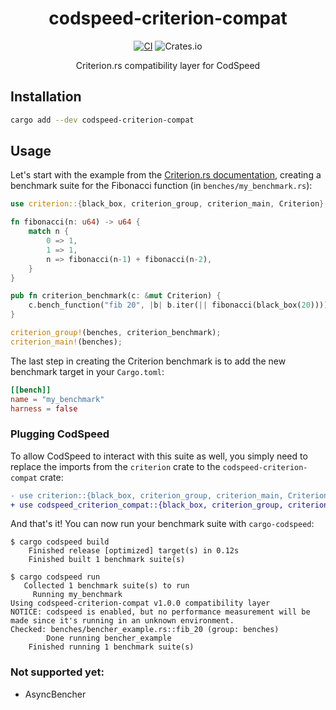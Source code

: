 <div align="center">
<h1>codspeed-criterion-compat</h1>

[![CI](https://github.com/CodSpeedHQ/codspeed-rust/actions/workflows/ci.yml/badge.svg?branch=main)](https://github.com/CodSpeedHQ/codspeed-rust/actions/workflows/ci.yml)
![Crates.io](https://img.shields.io/crates/v/codspeed-criterion-compat)

Criterion.rs compatibility layer for CodSpeed

</div>

## Installation

```sh
cargo add --dev codspeed-criterion-compat
```

## Usage

Let's start with the example from the [Criterion.rs documentation](https://bheisler.github.io/criterion.rs/book/getting_started.html),
creating a benchmark suite for the Fibonacci function (in `benches/my_benchmark.rs`):

```rust
use criterion::{black_box, criterion_group, criterion_main, Criterion};

fn fibonacci(n: u64) -> u64 {
    match n {
        0 => 1,
        1 => 1,
        n => fibonacci(n-1) + fibonacci(n-2),
    }
}

pub fn criterion_benchmark(c: &mut Criterion) {
    c.bench_function("fib 20", |b| b.iter(|| fibonacci(black_box(20))));
}

criterion_group!(benches, criterion_benchmark);
criterion_main!(benches);
```

The last step in creating the Criterion benchmark is to add the new benchmark target in your `Cargo.toml`:

```toml title="Cargo.toml"
[[bench]]
name = "my_benchmark"
harness = false
```

### Plugging CodSpeed

To allow CodSpeed to interact with this suite as well, you simply need to replace
the imports from the `criterion` crate to the `codspeed-criterion-compat` crate:

```diff
- use criterion::{black_box, criterion_group, criterion_main, Criterion};
+ use codspeed_criterion_compat::{black_box, criterion_group, criterion_main, Criterion};
```

And that's it! You can now run your benchmark suite with `cargo-codspeed`:

```
$ cargo codspeed build
    Finished release [optimized] target(s) in 0.12s
    Finished built 1 benchmark suite(s)

$ cargo codspeed run
   Collected 1 benchmark suite(s) to run
     Running my_benchmark
Using codspeed-criterion-compat v1.0.0 compatibility layer
NOTICE: codspeed is enabled, but no performance measurement will be made since it's running in an unknown environment.
Checked: benches/bencher_example.rs::fib_20 (group: benches)
        Done running bencher_example
    Finished running 1 benchmark suite(s)
```

### Not supported yet:

- AsyncBencher
